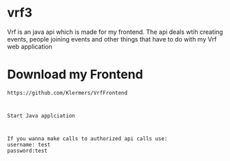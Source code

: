 # vrf3
Vrf is an java api which is made for my frontend. The api deals wtih creating events, people joining events and other things that have to do with my
Vrf web application

# Download my Frontend
```
https://github.com/Klermers/VrfFrontend
```
#
```
Start Java applciation
```
#
```
If you wanna make calls to authorized api calls use:
username: test
password:test
```
